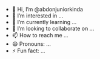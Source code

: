 - 👋 Hi, I’m @abdonjuniorkinda
- 👀 I’m interested in ...
- 🌱 I’m currently learning ...
- 💞️ I’m looking to collaborate on ...
- 📫 How to reach me ...
- 😄 Pronouns: ...
- ⚡ Fun fact: ...

<!---
abdonjuniorkinda/abdonjuniorkinda is a ✨ special ✨ repository because its `README.md` (this file) appears on your GitHub profile.
You can click the Preview link to take a look at your changes.
--->
